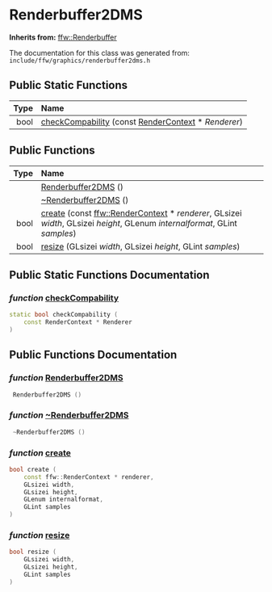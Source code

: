 Renderbuffer2DMS
===================================


**Inherits from:** [ffw::Renderbuffer](ffw_Renderbuffer.html)

The documentation for this class was generated from: `include/ffw/graphics/renderbuffer2dms.h`



## Public Static Functions

| Type | Name |
| -------: | :------- |
|  bool | [checkCompability](#c20342c8) (const [RenderContext](ffw_RenderContext.html) * _Renderer_)  |


## Public Functions

| Type | Name |
| -------: | :------- |
|   | [Renderbuffer2DMS](#c1971c15) ()  |
|   | [~Renderbuffer2DMS](#f686be4f) ()  |
|  bool | [create](#24ae7e80) (const [ffw::RenderContext](ffw_RenderContext.html) * _renderer_, GLsizei _width_, GLsizei _height_, GLenum _internalformat_, GLint _samples_)  |
|  bool | [resize](#8fb1c9a3) (GLsizei _width_, GLsizei _height_, GLint _samples_)  |


## Public Static Functions Documentation

### _function_ <a id="c20342c8" href="#c20342c8">checkCompability</a>

```cpp
static bool checkCompability (
    const RenderContext * Renderer
) 
```





## Public Functions Documentation

### _function_ <a id="c1971c15" href="#c1971c15">Renderbuffer2DMS</a>

```cpp
 Renderbuffer2DMS () 
```



### _function_ <a id="f686be4f" href="#f686be4f">~Renderbuffer2DMS</a>

```cpp
 ~Renderbuffer2DMS () 
```



### _function_ <a id="24ae7e80" href="#24ae7e80">create</a>

```cpp
bool create (
    const ffw::RenderContext * renderer,
    GLsizei width,
    GLsizei height,
    GLenum internalformat,
    GLint samples
) 
```



### _function_ <a id="8fb1c9a3" href="#8fb1c9a3">resize</a>

```cpp
bool resize (
    GLsizei width,
    GLsizei height,
    GLint samples
) 
```





